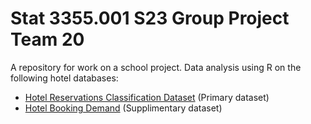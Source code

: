 # Stat 3355.001 S23 Group Project Team 20

A repository for work on a school project. Data analysis using R on the following
hotel databases:
 * [Hotel Reservations Classification Dataset]( https://www.kaggle.com/datasets/ahsan81/hotel-reservations-classification-dataset) (Primary dataset)
 * [Hotel Booking Demand](https://www.kaggle.com/datasets/jessemostipak/hotel-booking-demand)
    (Supplimentary dataset)